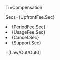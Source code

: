 Ti=Compensation

Secs={UpfrontFee.Sec}<li>{PeriodFee.Sec}<li>{UsageFee.Sec}<li>{Cancel.Sec}<li>{Support.Sec}

=[Law/Out/Out0]
